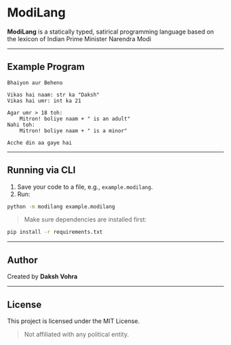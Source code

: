 # ModiLang

**ModiLang** is a statically typed, satirical programming language based on the lexicon of Indian Prime Minister Narendra Modi

---

## Example Program

```modilang
Bhaiyon aur Beheno

Vikas hai naam: str ka "Daksh"
Vikas hai umr: int ka 21

Agar umr > 18 toh:
    Mitron! boliye naam + " is an adult"
Nahi toh:
    Mitron! boliye naam + " is a minor"

Acche din aa gaye hai
```

---

## Running via CLI

1. Save your code to a file, e.g., `example.modilang`.
2. Run:

```bash
python -m modilang example.modilang
```

> Make sure dependencies are installed first:

```bash
pip install -r requirements.txt
```

---

## Author

Created by **Daksh Vohra**

---

## License

This project is licensed under the MIT License.

> Not affiliated with any political entity.
